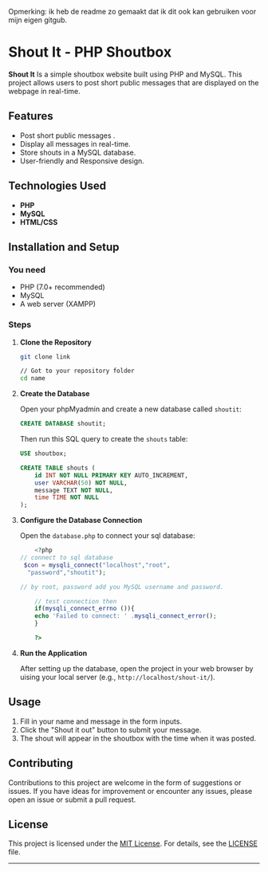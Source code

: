 Opmerking: ik heb de readme zo gemaakt dat ik dit ook kan gebruiken voor mijn eigen gitgub.
# Shout It - PHP Shoutbox

**Shout It** Is a simple shoutbox website built using PHP and MySQL. This project allows users to post short public messages that are displayed on the webpage in real-time.

## Features

-   Post short public messages .
-   Display all messages in real-time.
-   Store shouts in a MySQL database.
-   User-friendly and Responsive design.

## Technologies Used

-   **PHP**
-   **MySQL**
-   **HTML/CSS**

## Installation and Setup

### You need

-   PHP (7.0+ recommended)
-   MySQL
-   A web server (XAMPP)

### Steps

1. **Clone the Repository**

    ```bash
    git clone link

    // Got to your repository folder
    cd name
    ```

2. **Create the Database**

    Open your phpMyadmin and create a new database called `shoutit`:

    ```sql
    CREATE DATABASE shoutit;
    ```

    Then run this SQL query to create the `shouts` table:

    ```sql
    USE shoutbox;

    CREATE TABLE shouts (
        id INT NOT NULL PRIMARY KEY AUTO_INCREMENT,
        user VARCHAR(50) NOT NULL,
        message TEXT NOT NULL,
        time TIME NOT NULL
    );
    ```

3. **Configure the Database Connection**

    Open the `database.php` to connect your sql database:

    ```php
        <?php
    // connect to sql database
     $con = mysqli_connect("localhost","root",
      "password","shoutit");

    // by root, password add you MySQL username and password.

        // test connection then
        if(mysqli_connect_errno ()){
        echo 'Failed to connect: ' .mysqli_connect_error();
        }

        ?>
    ```


4. **Run the Application**

    After setting up the database, open the project in your web browser by uising  your local server (e.g., `http://localhost/shout-it/`).

## Usage

1. Fill in your name and message in the form inputs.
2. Click the "Shout it out" button to submit your message.
3. The shout will appear in the shoutbox with the time when it was posted.

## Contributing

Contributions to this project are welcome in the form of suggestions or issues. If you have ideas for improvement or encounter any issues, please open an issue or submit a pull request.

## License

This project is licensed under the [MIT License](LICENSE). For details, see the [LICENSE](LICENSE) file.

---
```
